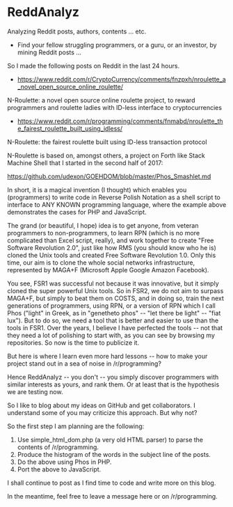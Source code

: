 # ReddAnalyz
Analyzing Reddit posts, authors, contents ... etc.

- Find your fellow struggling programmers, or a guru, or an investor, by mining Reddit posts ...

So I made the following posts on Reddit in the last 24 hours.

- https://www.reddit.com/r/CryptoCurrency/comments/fnzpxh/nroulette_a_novel_open_source_online_roulette/

N-Roulette: a novel open source online roulette project, to reward programmers and roulette ladies with ID-less interface to cryptocurrencies

- https://www.reddit.com/r/programming/comments/fnmabd/nroulette_the_fairest_roulette_built_using_idless/

N-Roulette: the fairest roulette built using ID-less transaction protocol

N-Roulette is based on, amongst others, a project on Forth like Stack Machine Shell that I started in the second half of 2017: 

https://github.com/udexon/GOEHDOM/blob/master/Phos_Smashlet.md

In short, it is a magical invention (I thought) which enables you (programmers) to write code in Reverse Polish Notation as a shell script to interface to ANY KNOWN programming language, where the example above demonstrates the cases for PHP and JavaScript.

The grand (or beautiful, I hope) idea is to get anyone, from veteran programmers to non-programmers, to learn RPN (which is no more complicated than Excel script, really), and work together to create "Free Software Revolution 2.0", just like how RMS (you should know who he is) cloned the Unix tools and created Free Software Revolution 1.0. Only this time, our aim is to clone the whole social networks infrastructure, represented by MAGA+F (Microsoft Apple Google Amazon Facebook).

You see, FSR1 was successful not because it was innovative, but it simply cloned the super powerful Unix tools. So in FSR2, we do not aim to surpass MAGA+F, but simply to beat them on COSTS, and in doing so, train the next generations of programmers, using RPN, or a version of RPN which I call Phos ("light" in Greek, as in "genetheto phos" -- "let there be light" -- "fiat lux"). But to do so, we need a tool that is better and easier to use than the tools in FSR1. Over the years, I believe I have perfected the tools -- not that they need a lot of polishing to start with, as you can see by browsing my repositories. So now is the time to publicize it.

But here is where I learn even more hard lessons -- how to make your project stand out in a sea of noise in /r/programming?

Hence ReddAnalyz -- you don't -- you simply discover programmers with similar interests as yours, and rank them. Or at least that is the hypothesis we are testing now.

So I like to blog about my ideas on GitHub and get collaborators. I understand some of you may criticize this approach. But why not?

So the first step I am planning are the following:

1. Use simple_html_dom.php (a very old HTML parser) to parse the contents of /r/programming.
2. Produce the histogram of the words in the subject line of the posts.
3. Do the above using Phos in PHP.
4. Port the above to JavaScript.

I shall continue to post as I find time to code and write more on this blog.

In the meantime, feel free to leave a message here or on /r/programming.
